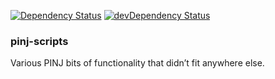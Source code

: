 [![Dependency Status](https://david-dm.org/gurdiga/pinj-scripts.svg?style=flat)](https://david-dm.org/gurdiga/pinj-scripts)
[![devDependency Status](https://david-dm.org/gurdiga/pinj-scripts/dev-status.svg?style=flat)](https://david-dm.org/gurdiga/pinj-scripts#info=devDependencies)

### pinj-scripts

Various PINJ bits of functionality that didn’t fit anywhere else.
